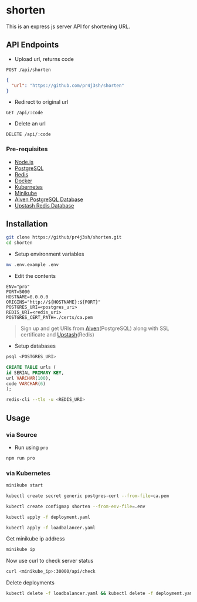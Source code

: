 # shorten

This is an express js server API for shortening URL.

## API Endpoints

- Upload url, returns code

```
POST /api/shorten
```

```json
{
  "url": "https://github.com/pr4j3sh/shorten"
}
```

- Redirect to original url

```
GET /api/:code
```

- Delete an url

```
DELETE /api/:code
```

### Pre-requisites

- [Node.js](https://nodejs.org/en)
- [PostgreSQL](https://www.postgresql.org/)
- [Redis](https://redis.io/)
- [Docker](https://www.docker.com/)
- [Kubernetes](https://kubernetes.io/)
- [Minikube](https://minikube.sigs.k8s.io/docs/)
- [Aiven PostgreSQL Database](https://aiven.io/)
- [Upstash Redis Database](https://upstash.com/)

## Installation

```bash
git clone https://github/pr4j3sh/shorten.git
cd shorten
```

- Setup environment variables

```bash
mv .env.example .env
```

- Edit the contents

```.env
ENV="pro"
PORT=5000
HOSTNAME=0.0.0.0
ORIGINS="http://${HOSTNAME}:${PORT}"
POSTGRES_URI=<postgres_uri>
REDIS_URI=<redis_uri>
POSTGRES_CERT_PATH=./certs/ca.pem
```

> Sign up and get URIs from [Aiven](https://aiven.io/)(PostgreSQL) along with SSL certificate and [Upstash](https://upstash.com/)(Redis)

- Setup databases

```bash
psql <POSTGRES_URI>
```

```sql
CREATE TABLE urls (
id SERIAL PRIMARY KEY,
url VARCHAR(100),
code VARCHAR(6)
);
```

```bash
redis-cli --tls -u <REDIS_URI>
```

## Usage

### via Source

- Run using `pro`

```bash
npm run pro
```

### via Kubernetes

```bash
minikube start
```

```bash
kubectl create secret generic postgres-cert --from-file=ca.pem
```

```bash
kubectl create configmap shorten --from-env-file=.env
```

```bash
kubectl apply -f deployment.yaml
```

```bash
kubectl apply -f loadbalancer.yaml
```

Get minikube ip address

```bash
minikube ip
```

Now use curl to check server status

```bash
curl <minikube_ip>:30000/api/check
```

Delete deployments

```bash
kubectl delete -f loadbalancer.yaml && kubectl delete -f deployment.yaml && kubectl delete configmap shorten kubectl delete secret postgres-cert
```
